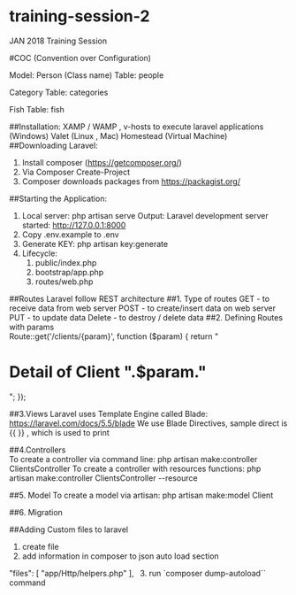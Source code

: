 # training-session-2
JAN 2018 Training Session

#COC (Convention over Configuration)

Model:
  Person (Class name)
    Table:  people
    
  Category
    Table: categories
    
    
  Fish
    Table: fish
    
##Installation:
    XAMP / WAMP ,  v-hosts to execute laravel applications (Windows) 
    Valet (Linux , Mac)
    Homestead (Virtual Machine)  
##Downloading Laravel:    
1. Install composer (https://getcomposer.org/)
2. Via Composer Create-Project
3. Composer downloads packages from https://packagist.org/   

##Starting the Application:
1. Local server: php artisan serve
   Output: Laravel development server started: <http://127.0.0.1:8000>
2. Copy .env.example to .env
3. Generate KEY: php artisan key:generate
4. Lifecycle:
   1. public/index.php
   2. bootstrap/app.php
   3. routes/web.php
   
##Routes
Laravel follow REST architecture
##1. Type of routes
   GET - to receive data from web server
   POST - to create/insert data on web server
   PUT - to update data
   Delete - to destroy / delete data
##2. Defining Routes with params   
   Route::get('/clients/{param}', function ($param) {
       return "<h1>Detail of Client ".$param." </h1>";
   });
  
##3.Views
  Laravel uses Template Engine called Blade: https://laravel.com/docs/5.5/blade
  We use Blade Directives, sample direct is {{ }} , which is used to print 
   
##4.Controllers   
 To create a controller via command line: php artisan make:controller ClientsController
 To create a controller with resources functions: php artisan make:controller ClientsController --resource
 
##5. Model
 To create a model via artisan: php artisan make:model Client
 
##6. Migration 


##Adding Custom files to laravel
1. create file
2. add information in composer to json auto load section

"files": [
            "app/Http/helpers.php"
        ],`
`
3. run `composer dump-autoload`` command
   

 